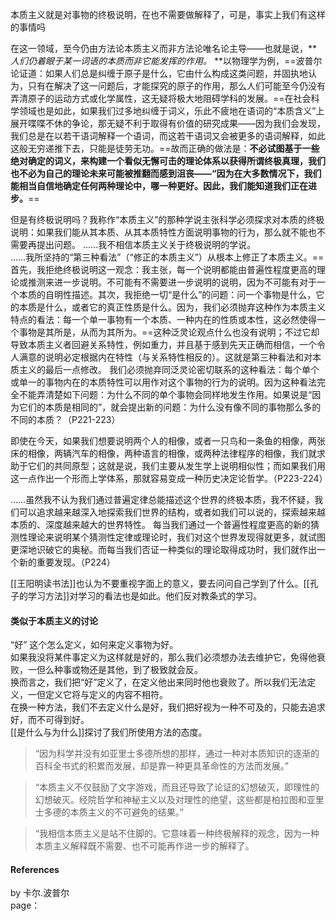本质主义就是对事物的终极说明，在也不需要做解释了，可是，事实上我们有这样的事情吗

在这一领域，至今仍由方法论本质主义而非方法论唯名论主导——也就是说，***人们仍着眼于某一词语的本质而非它能发挥的作用。* **以物理学为例，==波普尔论证道：如果人们总是纠缠于原子是什么，它由什么构成这类问题，并固执地认为，只有在解决了这一问题后，才能探究的原子的作用，那么人们可能至今仍没有弄清原子的运动方式或化学属性，这无疑将极大地阻碍学科的发展。==在社会科学领域也是如此，如果我们过多地纠缠于词义，乐此不疲地在语词的“本质含义”上展开喋喋不休的争论，那无疑不利于取得有价值的研究成果——因为我们会发现，我们总是在以若干语词解释一个语词，而这若干语词又会被更多的语词解释，如此这般无穷递推下去，只能是徒劳无功。==故而正确的做法是：**不必试图基于一些绝对确定的词义，来构建一个看似无懈可击的理论体系以获得所谓终极真理，我们也不必为自己的理论未来可能被推翻而感到沮丧——“因为在大多数情况下，我们能相当自信地确定任何两种理论中，哪一种更好。因此，我们能知道我们正在进步。**==
   
   
但是有终极说明吗？我称作“本质主义”的那种学说主张科学必须探求对本质的终极说明：如果我们能从其本质、从其本质特性方面说明事物的行为，那么就不能也不需要再提出问题。
……我不相信本质主义关于终极说明的学说。  
……我所坚持的“第三种看法”（“修正的本质主义”）从根本上修正了本质主义。==首先，我拒绝终极说明这一观念：我主张，每一个说明都能由普遍性程度更高的理论或推测来进一步说明。不可能有不需要进一步说明的说明，因为不可能有对于一个本质的自明性描述。其次，我拒绝一切“是什么”的问题：问一个事物是什么，它的本质是什么，或者它的真正性质是什么。因为，我们必须抛弃这种作为本质主义特点的看法：每一个单一事物有一个本质、一种内在的性质或本性，这必然使得一个事物是其所是，从而为其所为。==这种泛灵论观点什么也没有说明；不过它却导致本质主义者回避关系特性，例如重力，并且基于感到先天正确而相信，一个令人满意的说明必定根据内在特性（与关系特性相反的）。这就是第三种看法和对本质主义的最后一点修改。
我们必须抛弃同泛灵论密切联系的这种看法：每个单个或单一的事物内在的本质特性可以用作对这个事物的行为的说明。因为这种看法完全不能弄清楚如下问题：为什么不同的单个事物会同样地发生作用。如果说是“因为它们的本质是相同的”，就会提出新的问题：为什么没有像不同的事物那么多的不同的本质？（P221-223）

即使在今天，如果我们想要说明两个人的相像，或者一只鸟和一条鱼的相像，两张床的相像，两辆汽车的相像，两种语言的相像，或两种法律程序的相像，我们就求助于它们的共同原型；这就是说，我们主要从发生学上说明相似性；而如果我们用这一点作出一个形而上学体系，那就容易变成一种历史决定论哲学。（P223-224）

……虽然我不认为我们通过普遍定律总能描述这个世界的终极本质，我不怀疑，我们可以追求越来越深入地探索我们世界的结构，或者如我们可以说的，探索越来越本质的、深度越来越大的世界特性。
每当我们通过一个普遍性程度更高的新的猜测性理论来说明某个猜测性定律或理论时，我们对这个世界发现得就更多，就试图更深地识破它的奥秘。而每当我们否证一种类似的理论取得成功时，我们就作出一个新的重要发现。（P224）

[[王阳明读书法]]也认为不要重视字面上的意义，要去问问自己学到了什么。[[孔子的学习方法]]对学习的看法也是如此。他们反对教条式的学习。

#### 类似于本质主义的讨论  
“好” 这个怎么定义，如何来定义事物为好。  
如果我没将某件事定义为这样就是好的，那么我们必须想办法去维护它，免得他衰败，一但么种事或物还是其他，到了极致就会反。    
换而言之，我们把“好”定义了，在定义他出来同时他也衰败了。所以我们无法定义，一但定义它将与定义的内容不相符。  
在换一种方法，我们不去定义什么是好，我们把好视为一种不可及的，只能去追求好，而不可得到好。  
 [[是什么与为什么]]探讨了我们所使用方法的态度。

>“因为科学并没有如亚里士多德所想的那样，通过一种对本质知识的逐渐的百科全书式的积累而发展，却是靠一种更具革命性的方法而发展。”

>“本质主义不仅鼓励了文字游戏，而且还导致了论证的幻想破灭，即理性的幻想破灭。经院哲学和神秘主义以及对理性的绝望，这些都是柏拉图和亚里士多德的本质主义的不可避免的结果。”  

>“我相信本质主义是站不住脚的。它意味着一种终极解释的观念，因为一种本质主义解释既不需要、也不可能再作进一步的解释了。
#### References

by 卡尔.波普尔  
page：
